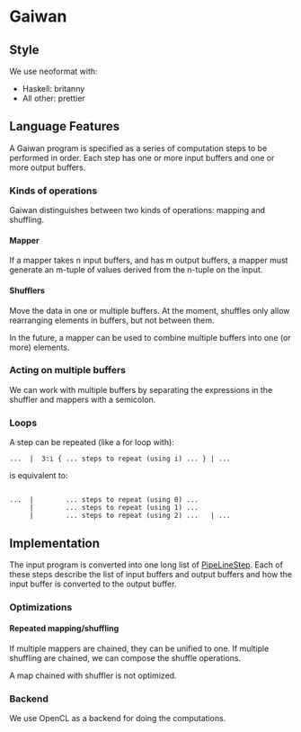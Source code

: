 # Gaiwan

## Style

We use neoformat with:

- Haskell: britanny
- All other: prettier

## Language Features

A Gaiwan program is specified as a series of computation steps to be performed
in order. Each step has one or more input buffers and one or more output
buffers.

### Kinds of operations

Gaiwan distinguishes between two kinds of operations: mapping and shuffling.

#### Mapper

If a mapper takes n input buffers, and has m output buffers, a mapper must
generate an m-tuple of values derived from the n-tuple on the input.

#### Shufflers

Move the data in one or multiple buffers. At the moment, shuffles only allow
rearranging elements in buffers, but not between them.

In the future, a mapper can be used to combine multiple buffers into one (or
more) elements.

### Acting on multiple buffers

We can work with multiple buffers by separating the expressions in the shuffler
and mappers with a semicolon.

### Loops

A step can be repeated (like a for loop with):

```
...  |  3:i { ... steps to repeat (using i) ... } | ...
```

is equivalent to:

```

...  |        ... steps to repeat (using 0) ...
     |        ... steps to repeat (using 1) ...
     |        ... steps to repeat (using 2) ...   | ...
```

## Implementation

The input program is converted into one long list of
[PipeLineStep](src/Pipelining.hs). Each of these steps describe the list of
input buffers and output buffers and how the input buffer is converted to the
output buffer.

### Optimizations

#### Repeated mapping/shuffling

If multiple mappers are chained, they can be unified to one. If multiple
shuffling are chained, we can compose the shuffle operations.

A map chained with shuffler is not optimized.

### Backend

We use OpenCL as a backend for doing the computations.
